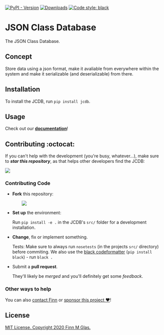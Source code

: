 [![PyPI - Version][pypi-version-badge]][pypi]
[![Downloads][pepi-downloads-badge]][pepy tech]
[![Code style: black][code-black-badge]][code-black]

# JSON Class Database

The JSON Class Database.

<a id="concept"></a>
## Concept

Store data using a json format, make it avaliable from everywhere within the system and make it serializable (and deserializable) from there.

<a id="installation"></a>
## Installation

To install the JCDB, run `pip install jcdb`.

<a id="usage"></a>
## Usage

Check out our [**documentation**](https://jcdb.readthedocs.io/)!

<a id="contributing"></a>
## Contributing :octocat:

If you can't help with the development (you're busy, whatever...), make sure to ***star this repository***, as that helps other developers find the JCDB:

[![][shield-star]][star]

<a id="contributing-code"></a>
### Contributing Code

+ **Fork** this repository:
<br><p style="margin-left:30px;">[![][shield-fork]][fork]</p>
+ **Set up** the environment:<p>Run `pip install -e .` in the JCDB's `src/` folder for a development installation.</p>
+ **Change**, fix or implement something.<p>Tests: Make sure to always run `nosetests` (in the projects `src/` directory) before commiting. We also use the [black codeformatter][code-black] (`pip install black`) - run `black .`</p>
+ Submit a **pull request**.<p>They'll likely be *merged* and you'll definitely get some *feedback*.</p>

### Other ways to help

You can also [contact Finn][contact] or [sponsor this project :heart:][sponsor]!

<a id="license"></a>
## License

[MIT License. Copyright 2020 Finn M Glas.][MIT]

<!-- Finns owned media -->
  [contact]: https://contact.finnmglas.com
  [sponsor]: https://sponsor.finnmglas.com

<!-- GitHub related -->

  [joingh]: https://github.com/join
  [newissue]: https://github.com/finnmglas/jcdb/issues/new/choose
  [fork]: https://github.com/finnmglas/jcdb/fork
  [star]: https://github.com/finnmglas/jcdb/stargazers
  [shield-star]: https://img.shields.io/github/stars/finnmglas/jcdb?label=Star&style=social

  [shield-fork]: https://img.shields.io/github/forks/finnmglas/jcdb?label=Fork&style=social

<!-- Python Package -->
  [pypi]: https://pypi.org/project/jcdb/
  [pypi-version-badge]: https://img.shields.io/pypi/v/jcdb?color=000

  [pepy tech]: https://pepy.tech/project/jcdb
  [pepi-downloads-badge]: https://img.shields.io/badge/dynamic/json?style=flat&color=000&maxAge=10800&label=downloads&query=%24.total_downloads&url=https%3A%2F%2Fapi.pepy.tech%2Fapi%2Fprojects%2Fjcdb

  [code-black]: https://github.com/psf/black
  [code-black-badge]: https://img.shields.io/badge/code%20style-black-000000.svg

<!-- Legal -->
  [MIT]: https://choosealicense.com/licenses/mit/
